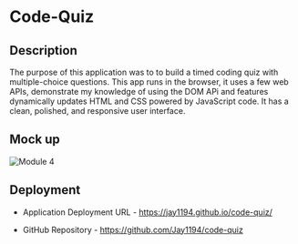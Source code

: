 # Code-Quiz

## Description
The purpose of this application was to to build a timed coding quiz with multiple-choice questions.
This app runs in the browser, it uses a few web APIs, demonstrate my knowledge of using the DOM APi and features
dynamically updates HTML and CSS powered by JavaScript code. It has a clean, polished, and responsive user interface.

## Mock up 

![Module 4](https://github.com/Jay1194/code-quiz/assets/105843570/cc0736db-5478-4c0b-908c-bf837e4c6cd5)

## Deployment

* Application Deployment URL - https://jay1194.github.io/code-quiz/

* GitHub Repository - https://github.com/Jay1194/code-quiz
